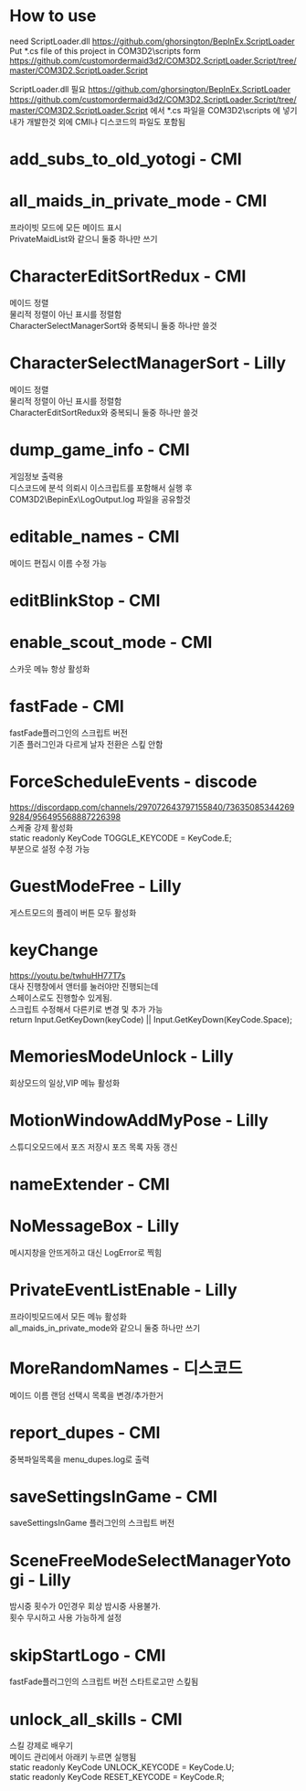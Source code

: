 # How to use

need ScriptLoader.dll https://github.com/ghorsington/BepInEx.ScriptLoader  
Put *.cs file of this project in COM3D2\scripts form https://github.com/customordermaid3d2/COM3D2.ScriptLoader.Script/tree/master/COM3D2.ScriptLoader.Script  
  
ScriptLoader.dll 필요 https://github.com/ghorsington/BepInEx.ScriptLoader  
https://github.com/customordermaid3d2/COM3D2.ScriptLoader.Script/tree/master/COM3D2.ScriptLoader.Script 에서 *.cs 파일을 COM3D2\scripts 에 넣기  
내가 개발한것 외에 CMI나 디스코드의 파일도 포함됨


# add_subs_to_old_yotogi - CMI  


# all_maids_in_private_mode - CMI 

프라이빗 모드에 모든 메이드 표시  
PrivateMaidList와 같으니 둘중 하나만 쓰기

# CharacterEditSortRedux - CMI 

메이드 정렬  
물리적 정렬이 아닌 표시를 정렬함  
CharacterSelectManagerSort와 중복되니 둘중 하나만 쓸것  


# CharacterSelectManagerSort - Lilly   

메이드 정렬  
물리적 정렬이 아닌 표시를 정렬함  
CharacterEditSortRedux와 중복되니 둘중 하나만 쓸것  


# dump_game_info - CMI

게임정보 출력용  
디스코드에 분석 의뢰시 이스크립트를 포함해서 실행 후 
COM3D2\BepinEx\LogOutput.log  파일을 공유할것  


# editable_names - CMI 

메이드 편집시 이름 수정 가능  


# editBlinkStop - CMI


# enable_scout_mode - CMI

스카웃 메뉴 항상 활성화  


# fastFade - CMI  

fastFade플러그인의 스크립트 버전  
기존 플러그인과 다르게 날자 전환은 스킾 안함  


# ForceScheduleEvents - discode

https://discordapp.com/channels/297072643797155840/736350853442699284/956495568887226398  
스케줄 강제 활성화  
static readonly KeyCode TOGGLE_KEYCODE = KeyCode.E;  
부분으로 설정 수정 가능


# GuestModeFree - Lilly

게스트모드의 플레이 버튼 모두 활성화  


# keyChange

https://youtu.be/twhuHH77T7s  
대사 진행창에서 앤터를 눌러야만 진행되는데  
스페이스로도 진행할수 있게됨.  
스크립트 수정해서 다른키로 변경 및 추가 가능  
return Input.GetKeyDown(keyCode) || Input.GetKeyDown(KeyCode.Space);  


# MemoriesModeUnlock - Lilly

회상모드의 일상,VIP 메뉴 활성화  


# MotionWindowAddMyPose - Lilly

스튜디오모드에서 포즈 저장시 포즈 목록 자동 갱신  


# nameExtender - CMI


# NoMessageBox - Lilly

메시지창을 안뜨게하고 대신 LogError로 찍힘  


# PrivateEventListEnable - Lilly

프라이빗모드에서 모든 메뉴 활성화  
all_maids_in_private_mode와 같으니 둘중 하나만 쓰기  


# MoreRandomNames - 디스코드

메이드 이름 랜덤 선택시 목록을 변경/추가한거  


# report_dupes - CMI

중복파일목록을 menu_dupes.log로 출력  


# saveSettingsInGame - CMI

saveSettingsInGame 플러그인의 스크립트 버전  


# SceneFreeModeSelectManagerYotogi - Lilly

밤시중 횟수가 0인경우 회상 밤시중 사용불가.  
횟수 무시하고 사용 가능하게 설정  


# skipStartLogo - CMI

fastFade플러그인의 스크립트 버전 스타트로고만 스킾됨  


# unlock_all_skills - CMI

스킬 강제로 배우기  
메이드 관리에서 아래키 누르면 실행됨  
static readonly KeyCode UNLOCK_KEYCODE = KeyCode.U;  
static readonly KeyCode RESET_KEYCODE = KeyCode.R;  
